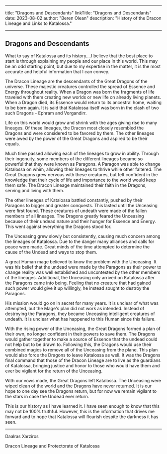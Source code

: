 
---
title: "Dragons and Descendants"
linkTitle: "Dragons and Descendants"
date: 2023-08-02
author: "Beren Olean"
description: "History of the Dracon Lineage and Links to Katalossa."

---

## Dragons and Descendants

What to say of Katalossa and its history....I believe that the best place to start is through explaining my people and our place in this world. This may be an odd starting point, but due to my expertise in the matter, it is the most accurate and helpful information that I can convey.

The Dracon Lineage are the descendants of the Great Dragons of the universe. These majestic creatures controlled the spread of Essence and Energy throughout reality. When a Dragon was born the fragments of life traveled with them creating new worlds or new life on already living planets. When a Dragon died, its Essence would return to its ancestral home, waiting to be born again. It is said that Katalossa itself was born in the clash of two such Dragons - Ephram and Vorgandirr.

Life on this world would grow and shrink with the ages giving rise to many lineages. Of these lineages, the Dracon most closely resembled the Dragons and were considered to be favored by them. The other lineages were awed by the power of the Great Dragons and aspired to be their equals. 

Much time passed allowing each of the lineages to grow in ability. Through their ingenuity, some members of the different lineages became so powerful that they were known as Paragons. A Paragon was able to change Katalossa on whim, allowing their lineages to thrive while other faltered. The Great Dragons grew nervous with these creatures, but felt confident in the knowledge that their cycle of life and importance to the world would keep them safe. The Dracon Lineage maintained their faith in the Dragons, serving and living with them.

The other lineages of Katalossa battled constantly, pushed by their Paragons to bigger and greater conquests. This lasted until the Unceasing were first found. These creatures of undeath were made of the fallen members of all lineages. The Dragons greatly feared the Unceasing because of their undead nature and their hunger for Essence and Energy. This went against everything the Dragons stood for.

The Unceasing grew slowly but consistently, causing much concern among the lineages of Katalossa. Due to the danger many alliances and calls for peace were made. Great minds of the time attempted to determine the cause of the Undead and ways to stop them.

A great Human mage believed to know the problem with the Unceasing. It was his belief that the undead were made by the Paragons as their power to change reality was well established and uncontested by the other members of the lineages. Additional, the Unceasing only arrived on Katalossa after the Paragons came into being. Feeling that no creature that had gained such power would give it up willingly, he instead sought to destroy the Paragons.

His mission would go on in secret for many years. It is unclear of what was attempted, but the Mage's plan did not work as intended. Instead of destroying the Paragons, they became Unceasing intelligent creatures of undeath. It is unclear what has happened to this Human since this failure.

With the rising power of the Unceasing, the Great Dragons formed a plan of their own, no longer confident in their powers to save them. The Dragons would gather together to make a source of Essence that the undead could not help but to be drawn to. Following this, the Dragons would use their combined magics to remove all of the Unceasing from the plane. This plan would also force the Dragons to leave Katalossa as well. It was the Dragons final command that those of the Dracon Lineage are to live as the guardians of Katalossa, bringing justice and honor to those who would have them and ever be vigilant for the return of the Unceasing.

With our vows made, the Great Dragons left Katalossa. The Unceasing were wiped clean of the world and the Dragons have never returned. It is our hope to one day see the Dragons return, but for now we remain vigilant to the stars in case the Undead ever return.

This is our history as I have learned it.  I have seen enough to know that this may not be 100% truthful.  However, this is the information that drives me forward and to hope that Katalossa will flourish despite the darkness it has seen.

------

Daalras Xarziros

Dracon Lineage and Protectorate of Katalossa
